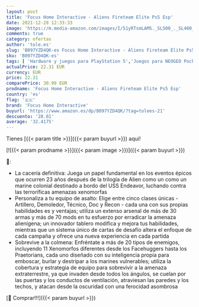 ```yaml
---
layout: post
title: 'Focus Home Interactive - Aliens Fireteam Elite Ps5 Esp'
date: 2021-12-28 12:33:33
image: 'https://m.media-amazon.com/images/I/51yRTsmLAMS._SL500_._SL400_.jpg'
comments: true
category: ofertas
author: 'tole.es'
slug: 'B097YZD4QK-es Focus Home Interactive - Aliens Fireteam Elite Ps5 Esp'
sku: 'B097YZD4QK-es'
tags: [ 'Hardware y juegos para PlayStation 5','Juegos para NEOGEO Pocket','Juegos para PlayStation 5','NEOGEO Pocket: Juegos, consolas y accesorios','Sistemas de juego heredados portátiles','Sistemas heredados','Videojuegos','focus home interactive','ps5', ]
actualPrice: 22.31 EUR
currency: EUR
price: 22.31
comparePrice: 30.99 EUR
prodname: 'Focus Home Interactive - Aliens Fireteam Elite Ps5 Esp'
country: 'es'
flag: '🇪🇸'
brand: 'Focus Home Interactive'
buyurl: 'https://www.amazon.es/dp/B097YZD4QK/?tag=tolees-21'
descuento: '28.01'
average: '32.4175'
---
```


Tienes [{{< param title >}}]({{< param buyurl >}}) aqui!

[![{{< param prodname >}}]({{< param image >}})]({{< param buyurl >}})

🔎:

- La cacería definitiva: Juega un papel fundamental en los eventos épicos que ocurren 23 años después de la trilogía de Alien como un como un marine colonial destinado a bordo del USS Endeavor, luchando contra las terroríficas amenazas xenomorfas
- Personaliza a tu equipo de asalto: Elige entre cinco clases únicas - Artillero, Demoledor, Técnico, Doc y Recon - cada una con sus propias habilidades es y ventajas; utiliza un extenso arsenal de más de 30 armas y más de 70 mods en tu esfuerzo por erradicar la amenaza alienígena; un innovador tablero modifica y mejora tus habilidades, mientras que un sistema único de cartas de desafío altera el enfoque de cada campaña y ofrece una nueva experiencia en cada partida
- Sobrevive a la colmena: Enfréntate a más de 20 tipos de enemigos, incluyendo 11 Xenomorfos diferentes desde los Facehuggers hasta los Praetorians, cada uno diseñado con su inteligencia propia para emboscar, burlar y destripar a los marines vulnerables; utiliza la cobertura y estrategia de equipo para sobrevivir a la amenaza extraterrestre, ya que invaden desde todos los ángulos, se cuelan por las puertas y los conductos de ventilación, atraviesan las paredes y los techos, y atacan desde la oscuridad con una ferocidad asombrosa

[🛒 Comprar!!!]({{< param buyurl >}})
